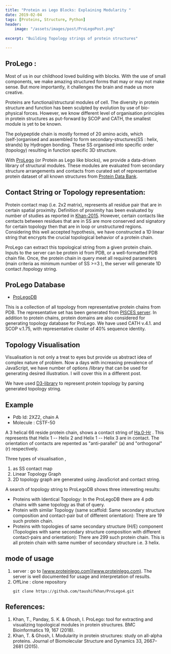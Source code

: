 ```yaml
---
title: "Protein as Lego Blocks: Explaining Modularity "
date: 2019-02-04
tags: [Proteins, Structure, Python]
header:
    image: "/assets/images/post/ProLegoPost.png"
    
excerpt: "Building Topology strings of protein structures"

---
```

## ProLego : 

Most of us in our childhood loved building with blocks. With the use of small 
components, we make amazing structured forms that may or may not make sense. But more importantly, 
it challenges the brain and made us more creative.

Proteins are functional/structural modules of cell. The diversity in protein structure 
and function has been sculpted by evolution by use of bio-physical forces. However, we know
different level of organisation principles in protein structures as put-forward by SCOP and CATH, 
the smallest module is yet to be known. 

The polypeptide chain is mostly formed of 20 amino acids, which (self-)organised and assembled
to form secondary-structures(SS : helix, strands) by Hydrogen bonding. 
These SS organised into specific order (topology) resulting in function specific 3D structure.

With [ProLego](www.proteinlego.com) (or Protein as Lego like blocks), we provide a data-driven library of structural modules. 
These modules are evaluated from secondary structure arrangements and contacts from curated set of representative
protein dataset of all known structures from [Protein Data Bank](www.pdb.org). 

## Contact String or Topology representation:

Protein contact map (i.e. 2x2 matrix), represents all residue pair that are in certain spatial
proximity. Definition of proximity has been evaluated by number of studies as reported in
[Khan-2015](https://www.ncbi.nlm.nih.gov/pubmed/25669306). However, certain contacts like centacts between 
residues that are in SS are more conserved and signatory for certain topology then that are in loop or 
unstructured regions. Considering this well accepted hypothesis, we have constructed a
1D linear string that encrypts the crucial topological behavior of a protein chain.


ProLego can extract this topological string from a given protein chain. Inputs to the server
can be protein id from PDB, or a well-formatted PDB chain file. Once, the protein chain in 
query meet all required parameters (main criteria as minimum number of SS >=3 ), the server will 
generate 1D contact /topology string.


## ProLego Database

* [ProLegoDB](http://www.proteinlego.com/proLegoDB/) 

This is a collection of all topology from representative protein chains from PDB. 
The representative set has been generated from [PISCES server](http://dunbrack.fccc.edu/PISCES.php). In addition to protein
chains, protein domains are also considered for generating topology database for ProLego. We have used CATH v.4.1. and SCOP v.1.75,
with representative cluster of 40% sequence identity.


## Topology Visualisation

Visualisation is not only a treat to eyes but provide us abstract idea of complex nature of problem. Now a days with increasing 
prevalence of JavaScript, we have number of options /library that can be used for generating desired illustration. I will cover this
in a different post. 

We have used [D3-library](https://d3js.org/) to represent protein topology by parsing generated topology string.

## Example

* Pdb Id: 2XZ2, chain A
* Molecule : CSTF-50

A 3 helical 66 reside protein chain, shows a contact string of [Ha.0-Hr](http://www.proteinlego.com/prot/984/) . 
This represents that Helix 1 -- Helix 2 and Helix 1 -- Helix 3 are in contact. The orientation of contacts are repented as 
"anti-parallel" (a) and "orthogonal" (r) respectively. 

Three types of visualisation ,
   1. as SS contact map
   2. Linear Topology Graph
   3. 2D topology graph
are generated using JavaScriot and contact string.

A search of topology string to ProLegoDB shows three interesting results:

* Proteins with Identical Topology: In the ProLegoDB there are 4 pdb chains with same topology as that of query.
* Protein with similar Topology (same scaffold: Same secondary structure composition and contact-pair but of different orientation): 
    There are 19 such protein chain.
* Proteins with topologies of same secondary structure (H/E) component
  (Topologies with same secondary structure composition with different contact-pairs and orientation):
    There are 299 such protein chain. This is all protein chain with same number of secondary structure i.e. 3 helix.

## mode of usage

1. server : go to [www.proteinlego.com](www.proteinlego.com). The server is well documented for usage and interpretation of results.
2. OffLine : clone repository 
    ```
    git clone https://github.com/taushifkhan/ProLego4.git
    ```

## References:
1. Khan, T., Panday, S. K. & Ghosh, I. ProLego: tool for extracting and visualizing topological modules in protein structures. BMC Bioinformatics 19, 167 (2018).
2. Khan, T. & Ghosh, I. Modularity in protein structures: study on all-alpha proteins. Journal of Biomolecular Structure and Dynamics 33, 2667–2681 (2015).


